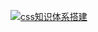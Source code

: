 <a data-fancybox title="css知识体系搭建" href="https://img-blog.csdnimg.cn/2020042116232298.png">![css知识体系搭建](https://img-blog.csdnimg.cn/2020042116232298.png)</a>